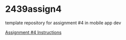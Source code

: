 # 2439assign4
 template repository for assignment #4 in mobile app dev

[Assignment #4 Instructions](https://docs.google.com/document/d/e/2PACX-1vQmU1H6BgJu01RagyAtA-U2d88ZMBrmNJBVpFaRPmuQtjMv0HljFcdHXMvoAUDjLw/pub)